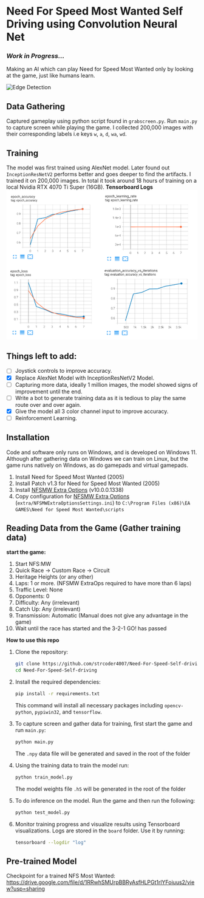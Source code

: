 # Need For Speed Most Wanted Self Driving using Convolution Neural Net


<h3><i>Work in Progress...</i></h3>

Making an AI which can play Need for Speed Most Wanted only by looking at the game, just like humans learn.

![Edge Detection](/images/nfsmw1.gif)

## Data Gathering
Captured gameplay using python script found in `grabscreen.py`. Run `main.py` to capture screen while playing the game. 
I collected 200,000 images with their corresponding labels i.e keys `w`, `a`, `d`, `wa`, `wd`.

## Training
The model was first trained using AlexNet model. Later found out `InceptionResNetV2` performs better and goes deeper to find the artifacts. I trained it on 200,000 images.
In total it took around 18 hours of training on a local Nvidia RTX 4070 Ti Super (16GB).
**Tensorboard Logs**
![Training](/images/training.png)

## Things left to add:
- [ ] Joystick controls to improve accuracy.
- [x] Replace AlexNet Model with InceptionResNetV2 Model.
- [ ] Capturing more data, ideally 1 million images, the model showed signs of improvement until the end.
- [ ] Write a bot to generate training data as it is tedious to play the same route over and over again.
- [x] Give the model all 3 color channel input to improve accuracy.
- [ ] Reinforcement Learning. 

## Installation
Code and software only runs on Windows, and is developed on Windows 11. Although after gathering data on Windows we can train on Linux, but the game runs natively on Windows, as do gamepads and virtual gamepads.
1. Install Need for Speed Most Wanted (2005)
2. Install Patch v1.3 for Need for Speed Most Wanted (2005)
3. Install [NFSMW Extra Options](https://github.com/ExOptsTeam/NFSMWExOpts/releases) (v10.0.0.1338)
4. Copy configuration for [NFSMW Extra Options](https://github.com/ExOptsTeam/NFSMWExOpts/releases) (`extra/NFSMWExtraOptionsSettings.ini`) to `C:\Program Files (x86)\EA GAMES\Need for Speed Most Wanted\scripts` 

## Reading Data from the Game (Gather training data)
**start the game:**
1. Start NFS:MW
2. Quick Race -> Custom Race -> Circuit
3. Heritage Heights (or any other)
4. Laps: 1 or more. (NFSMW ExtraOps required to have more than 6 laps)
5. Traffic Level: None
6. Opponents: 0
7. Difficulty: Any (irrelevant)
8. Catch Up: Any (irrelevant)
9. Transmission: Automatic (Manual does not give any advantage in the game)
10. Wait until the race has started and the 3-2-1 GO! has passed

**How to use this repo**
1. Clone the repository:
   ```bash
   git clone https://github.com/strcoder4007/Need-For-Speed-Self-driving.git
   cd Need-For-Speed-Self-driving
   ```

2. Install the required dependencies:
   ```bash
   pip install -r requirements.txt
   ```
   This command will install all necessary packages including `opencv-python`, `pypiwin32`, and `tensorflow`.

3. To capture screen and gather data for training, first start the game and run `main.py`:
   ```bash
   python main.py
   ```
   The `.npy` data file will be generated and saved in the root of the folder

4. Using the training data to train the model run:
   ```bash
   python train_model.py
   ```
   The model weights file `.h5` will be generated in the root of the folder
   
6. To do inference on the model. Run the game and then run the following:
   ```bash
   python test_model.py
   ```

7. Monitor training progress and visualize results using Tensorboard visualizations. Logs are stored in the `board` folder. Use it by running:
    ```bash
    tensorboard --logdir "log"

    
    ```

## Pre-trained Model

Checkpoint for a trained NFS Most Wanted: https://drive.google.com/file/d/1RRwhSMUrpBBRyAsfHLPGt1rlYFoiuus2/view?usp=sharing

